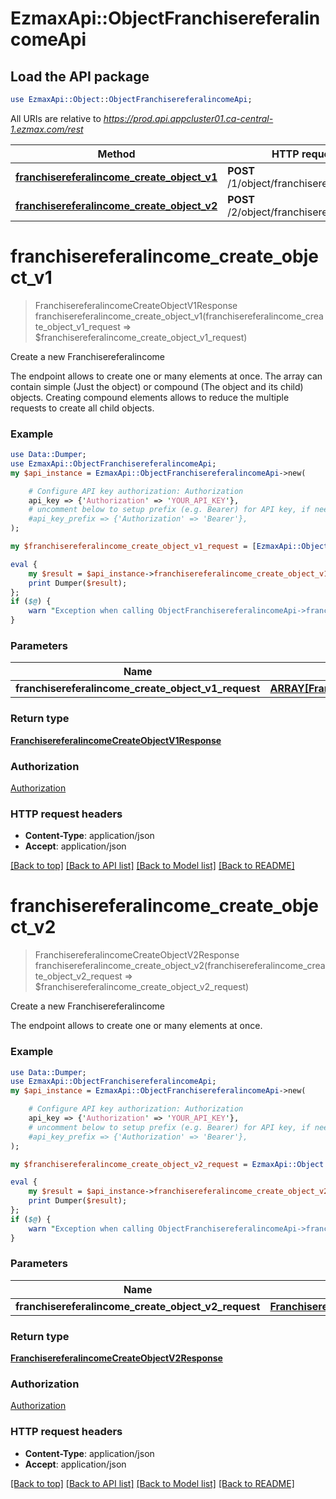 # EzmaxApi::ObjectFranchisereferalincomeApi

## Load the API package
```perl
use EzmaxApi::Object::ObjectFranchisereferalincomeApi;
```

All URIs are relative to *https://prod.api.appcluster01.ca-central-1.ezmax.com/rest*

Method | HTTP request | Description
------------- | ------------- | -------------
[**franchisereferalincome_create_object_v1**](ObjectFranchisereferalincomeApi.md#franchisereferalincome_create_object_v1) | **POST** /1/object/franchisereferalincome | Create a new Franchisereferalincome
[**franchisereferalincome_create_object_v2**](ObjectFranchisereferalincomeApi.md#franchisereferalincome_create_object_v2) | **POST** /2/object/franchisereferalincome | Create a new Franchisereferalincome


# **franchisereferalincome_create_object_v1**
> FranchisereferalincomeCreateObjectV1Response franchisereferalincome_create_object_v1(franchisereferalincome_create_object_v1_request => $franchisereferalincome_create_object_v1_request)

Create a new Franchisereferalincome

The endpoint allows to create one or many elements at once.  The array can contain simple (Just the object) or compound (The object and its child) objects.  Creating compound elements allows to reduce the multiple requests to create all child objects.

### Example
```perl
use Data::Dumper;
use EzmaxApi::ObjectFranchisereferalincomeApi;
my $api_instance = EzmaxApi::ObjectFranchisereferalincomeApi->new(

    # Configure API key authorization: Authorization
    api_key => {'Authorization' => 'YOUR_API_KEY'},
    # uncomment below to setup prefix (e.g. Bearer) for API key, if needed
    #api_key_prefix => {'Authorization' => 'Bearer'},
);

my $franchisereferalincome_create_object_v1_request = [EzmaxApi::Object::ARRAY[FranchisereferalincomeCreateObjectV1Request]->new()]; # ARRAY[FranchisereferalincomeCreateObjectV1Request] | 

eval {
    my $result = $api_instance->franchisereferalincome_create_object_v1(franchisereferalincome_create_object_v1_request => $franchisereferalincome_create_object_v1_request);
    print Dumper($result);
};
if ($@) {
    warn "Exception when calling ObjectFranchisereferalincomeApi->franchisereferalincome_create_object_v1: $@\n";
}
```

### Parameters

Name | Type | Description  | Notes
------------- | ------------- | ------------- | -------------
 **franchisereferalincome_create_object_v1_request** | [**ARRAY[FranchisereferalincomeCreateObjectV1Request]**](FranchisereferalincomeCreateObjectV1Request.md)|  | 

### Return type

[**FranchisereferalincomeCreateObjectV1Response**](FranchisereferalincomeCreateObjectV1Response.md)

### Authorization

[Authorization](../README.md#Authorization)

### HTTP request headers

 - **Content-Type**: application/json
 - **Accept**: application/json

[[Back to top]](#) [[Back to API list]](../README.md#documentation-for-api-endpoints) [[Back to Model list]](../README.md#documentation-for-models) [[Back to README]](../README.md)

# **franchisereferalincome_create_object_v2**
> FranchisereferalincomeCreateObjectV2Response franchisereferalincome_create_object_v2(franchisereferalincome_create_object_v2_request => $franchisereferalincome_create_object_v2_request)

Create a new Franchisereferalincome

The endpoint allows to create one or many elements at once.

### Example
```perl
use Data::Dumper;
use EzmaxApi::ObjectFranchisereferalincomeApi;
my $api_instance = EzmaxApi::ObjectFranchisereferalincomeApi->new(

    # Configure API key authorization: Authorization
    api_key => {'Authorization' => 'YOUR_API_KEY'},
    # uncomment below to setup prefix (e.g. Bearer) for API key, if needed
    #api_key_prefix => {'Authorization' => 'Bearer'},
);

my $franchisereferalincome_create_object_v2_request = EzmaxApi::Object::FranchisereferalincomeCreateObjectV2Request->new(); # FranchisereferalincomeCreateObjectV2Request | 

eval {
    my $result = $api_instance->franchisereferalincome_create_object_v2(franchisereferalincome_create_object_v2_request => $franchisereferalincome_create_object_v2_request);
    print Dumper($result);
};
if ($@) {
    warn "Exception when calling ObjectFranchisereferalincomeApi->franchisereferalincome_create_object_v2: $@\n";
}
```

### Parameters

Name | Type | Description  | Notes
------------- | ------------- | ------------- | -------------
 **franchisereferalincome_create_object_v2_request** | [**FranchisereferalincomeCreateObjectV2Request**](FranchisereferalincomeCreateObjectV2Request.md)|  | 

### Return type

[**FranchisereferalincomeCreateObjectV2Response**](FranchisereferalincomeCreateObjectV2Response.md)

### Authorization

[Authorization](../README.md#Authorization)

### HTTP request headers

 - **Content-Type**: application/json
 - **Accept**: application/json

[[Back to top]](#) [[Back to API list]](../README.md#documentation-for-api-endpoints) [[Back to Model list]](../README.md#documentation-for-models) [[Back to README]](../README.md)


